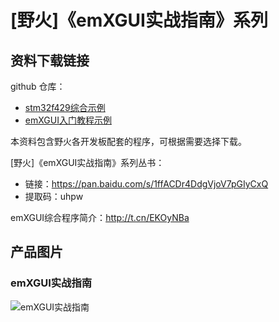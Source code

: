 # [野火]《emXGUI实战指南》系列

## 资料下载链接
github 仓库：

* [stm32f429综合示例](https://github.com/Embdefire/emXGUI_demo_stm32f429)
* [emXGUI入门教程示例](https://github.com/Embdefire/emXGUI_tutorial)

本资料包含野火各开发板配套的程序，可根据需要选择下载。

[野火]《emXGUI实战指南》系列丛书：
* 链接：https://pan.baidu.com/s/1ffACDr4DdgVjoV7pGIyCxQ 
* 提取码：uhpw 

emXGUI综合程序简介：http://t.cn/EKOyNBa

## 产品图片

### emXGUI实战指南
![emXGUI实战指南](https://raw.githubusercontent.com/wiki/Embdefire/products/images/野火开源图书专栏/emXGUI实战指南——基于STM32.jpg)
